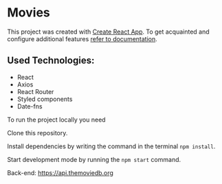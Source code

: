 # Movies

This project was created with
[Create React App](https://github.com/facebook/create-react-app). To get
acquainted and configure additional features
[refer to documentation](https://facebook.github.io/create-react-app/docs/getting-started).

## Used Technologies:

- React
- Axios
- React Router
- Styled components
- Date-fns

To run the project locally you need

Clone this repository.

Install dependencies by writing the command in the terminal `npm install`.

Start development mode by running the `npm start` command.

Back-end: https://api.themoviedb.org
